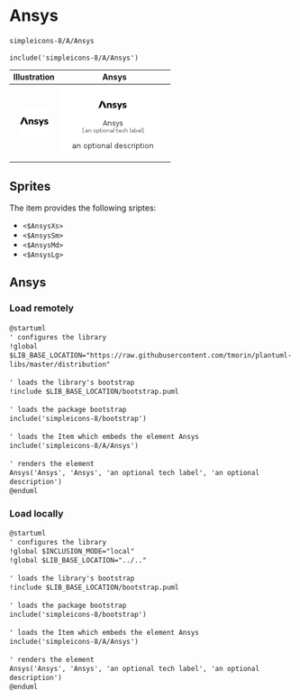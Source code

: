 # Ansys


```text
simpleicons-8/A/Ansys
```

```text
include('simpleicons-8/A/Ansys')
```



| Illustration | Ansys |
| :---: | :---: |
| ![illustration for Illustration](../../simpleicons-8/A/Ansys.png) | ![illustration for Ansys](../../simpleicons-8/A/Ansys.Local.png) |



## Sprites
The item provides the following sriptes:

- `<$AnsysXs>`
- `<$AnsysSm>`
- `<$AnsysMd>`
- `<$AnsysLg>`





## Ansys

### Load remotely
```plantuml
@startuml
' configures the library
!global $LIB_BASE_LOCATION="https://raw.githubusercontent.com/tmorin/plantuml-libs/master/distribution"

' loads the library's bootstrap
!include $LIB_BASE_LOCATION/bootstrap.puml

' loads the package bootstrap
include('simpleicons-8/bootstrap')

' loads the Item which embeds the element Ansys
include('simpleicons-8/A/Ansys')

' renders the element
Ansys('Ansys', 'Ansys', 'an optional tech label', 'an optional description')
@enduml
```

### Load locally
```plantuml
@startuml
' configures the library
!global $INCLUSION_MODE="local"
!global $LIB_BASE_LOCATION="../.."

' loads the library's bootstrap
!include $LIB_BASE_LOCATION/bootstrap.puml

' loads the package bootstrap
include('simpleicons-8/bootstrap')

' loads the Item which embeds the element Ansys
include('simpleicons-8/A/Ansys')

' renders the element
Ansys('Ansys', 'Ansys', 'an optional tech label', 'an optional description')
@enduml
```


